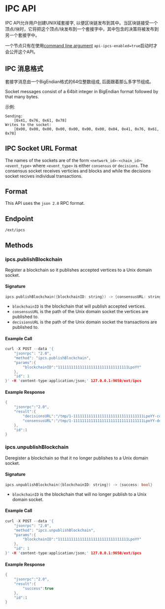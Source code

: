 # IPC API

IPC API允许用户创建UNIX域套接字, 以便区块链发布到其中。当区块链接受一个顶点/块时，它将把这个顶点/块发布到一个套接字中，其中包含的决策将被发布到另一个套接字中。

一个节点只有在使用[command line argument](../references/command-line-interface.md) `api-ipcs-enabled=true`启动时才会公开这个API。

## IPC 消息格式

套接字消息由一个BigEndian格式的64位整数组成, 后面跟着那么多字节组成。

Socket messages consist of a 64bit integer in BigEndian format followed by that many bytes.

示例:

```text
Sending:
    [0x41, 0x76, 0x61, 0x78]
Writes to the socket:
    [0x00, 0x00, 0x00, 0x00, 0x00, 0x00, 0x00, 0x04, 0x41, 0x76, 0x61, 0x78]
```

## IPC Socket URL Format

The names of the sockets are of the form `<network_id>-<chain_id>-<event_type>` where `<event_type>` is either `consensus` or `decisions`. The consensus socket receives verticies and blocks and while the decisions socket recives individual transactions.

## Format

This API uses the `json 2.0` RPC format.

## Endpoint

`/ext/ipcs`

## Methods

### ipcs.publishBlockchain

Register a blockchain so it publishes accepted vertices to a Unix domain socket.

#### **Signature**

```cpp
ipcs.publishBlockchain({blockchainID: string}) -> {consensusURL: string, decisionsURL: string}
```

* `blockchainID` is the blockchain that will publish accepted vertices.
* `consensusURL` is the path of the Unix domain socket the vertices are published to.
* `decisionsURL` is the path of the Unix domain socket the transactions are published to.

#### **Example Call**

```cpp
curl -X POST --data '{
    "jsonrpc": "2.0",
    "method": "ipcs.publishBlockchain",
    "params":{
        "blockchainID":"11111111111111111111111111111111LpoYY"
    },
    "id": 1
}' -H 'content-type:application/json;' 127.0.0.1:9650/ext/ipcs
```

#### **Example Response**

```cpp
{
    "jsonrpc":"2.0",
    "result":{
        "decisionsURL":"/tmp/1-11111111111111111111111111111111LpoYY-consensus",
        "consensusURL":"/tmp/1-11111111111111111111111111111111LpoYY-decisions"
    },
    "id":1
}
```

### ipcs.unpublishBlockchain

Deregister a blockchain so that it no longer publishes to a Unix domain socket.

#### **Signature**

```cpp
ipcs.unpublishBlockchain({blockchainID: string}) -> {success: bool}
```

* `blockchainID` is the blockchain that will no longer publish to a Unix domain socket.

#### **Example Call**

```cpp
curl -X POST --data '{
    "jsonrpc": "2.0",
    "method": "ipcs.unpublishBlockchain",
    "params":{
        "blockchainID":"11111111111111111111111111111111LpoYY"
    },
    "id": 1
}' -H 'content-type:application/json;' 127.0.0.1:9650/ext/ipcs
```

#### **Example Response**

```cpp
{
    "jsonrpc":"2.0",
    "result":{
        "success":true
    },
    "id":1
}
```

<!--stackedit_data:
eyJoaXN0b3J5IjpbLTI3OTI2ODk1NSwtMTkxMjk3MDYwNSwtND
E4NjUxMzUxLDE5MDE5MzczNzVdfQ==
-->